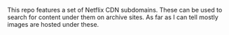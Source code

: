 This repo features a set of Netflix CDN subdomains. These can be used to search for content under them on archive sites. As far as I can tell mostly images are hosted under these.
